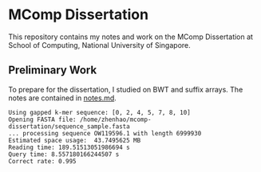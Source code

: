 # MComp Dissertation

This repository contains my notes and work on the MComp Dissertation at School of Computing, National University of Singapore.

## Preliminary Work

To prepare for the dissertation, I studied on BWT and suffix arrays. The notes are contained in [notes.md](./notes.md).

```
Using gapped k-mer sequence: [0, 2, 4, 5, 7, 8, 10]
Opening FASTA file: /home/zhenhao/mcomp-dissertation/sequence_sample.fasta
... processing sequence OW119596.1 with length 6999930
Estimated space usage:  43.7495625 MB
Reading time: 189.51513051986694 s
Query time: 8.557180166244507 s
Correct rate: 0.995
```